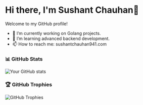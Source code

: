 # Hi there, I'm Sushant Chauhan👋  
Welcome to my GitHub profile!  
- 🔭 I’m currently working on Golang projects.  
- 🌱 I’m learning advanced backend development.  
- 📫 How to reach me: sushantchauhan941.com  



### 📊 GitHub Stats  
![Your GitHub stats](https://github-readme-stats.vercel.app/api?username=sushant-chauhan&show_icons=true&theme=dark)

### 🏆 GitHub Trophies  
![GitHub Trophies](https://github-profile-trophy.vercel.app/?username=sushant-chauhan&theme=darkhub&no-frame=true)


<!--
**Sushant-Chauhan/Sushant-Chauhan** is a ✨ _special_ ✨ repository because its `README.md` (this file) appears on your GitHub profile.

Here are some ideas to get you started:

- 🔭 I’m currently working on ...
- 🌱 I’m currently learning ...    
- 👯 I’m looking to collaborate on ...  
- 🤔 I’m looking for help with ...
- 💬 Ask me about ...
- 📫 How to reach me: ...
- 😄 Pronouns: ...
- ⚡ Fun fact: ...
-->
